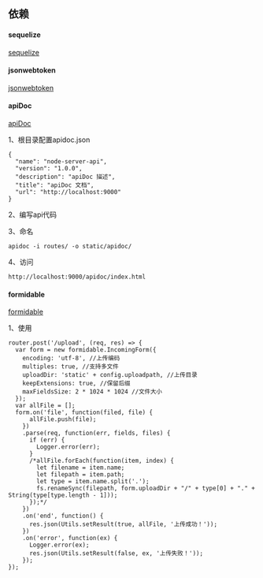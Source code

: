 
## 依赖

#### sequelize

[sequelize](https://github.com/demopark/sequelize-docs-Zh-CN)

#### jsonwebtoken

[jsonwebtoken](https://github.com/auth0/node-jsonwebtoken)


#### apiDoc 

[apiDoc](http://apidocjs.com/)

1、根目录配置apidoc.json

    {
      "name": "node-server-api",
      "version": "1.0.0",
      "description": "apiDoc 描述",
      "title": "apiDoc 文档",
      "url": "http://localhost:9000"
    }
    
2、编写api代码

3、命名

    apidoc -i routes/ -o static/apidoc/
    
4、访问

    http://localhost:9000/apidoc/index.html
  
#### formidable 

[formidable](https://github.com/felixge/node-formidable)

1、使用

    router.post('/upload', (req, res) => {
      var form = new formidable.IncomingForm({
        encoding: 'utf-8', //上传编码
        multiples: true, //支持多文件
        uploadDir: 'static' + config.uploadpath, //上传目录
        keepExtensions: true, //保留后缀
        maxFieldsSize: 2 * 1024 * 1024 //文件大小
      });
      var allFile = [];
      form.on('file', function(filed, file) {
          allFile.push(file);
        })
        .parse(req, function(err, fields, files) {
          if (err) {
            Logger.error(err);
          }
          /*allFile.forEach(function(item, index) {
            let filename = item.name;
            let filepath = item.path;
            let type = item.name.split('.');
            fs.renameSync(filepath, form.uploadDir + "/" + type[0] + "." + String(type[type.length - 1]));
          });*/
        })
        .on('end', function() {
          res.json(Utils.setResult(true, allFile, '上传成功！'));
        })
        .on('error', function(ex) {
          Logger.error(ex);
          res.json(Utils.setResult(false, ex, '上传失败！'));
        });
    });
    
    
